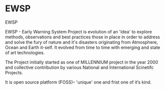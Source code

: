 # EWSP
EWSP

EWSP - Early Warning System Project is evolution of an 'idea' to explore methods, observations and best practices those in place in order to address and solve the fury of nature and it's disasters originating from Atmosphere, Ocean and Earth it-self. It evolved from time to time with emerging and state of art technologies.

The Project initially started as one of MILLENNIUM project in the year 2000 and collective contribution by various National and International Scinetifc Projects.

It is open source platform  (FOSS)– 'unique' one and frist one of it’s kind.

